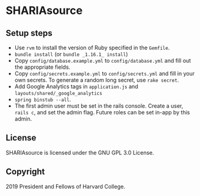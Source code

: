 # SHARIAsource

## Setup steps

- Use `rvm` to install the version of Ruby specified in the `Gemfile`.
- `bundle install` (or `bundle _1.16.1_ install`)
- Copy `config/database.example.yml` to `config/database.yml` and fill out the appropriate fields.
- Copy `config/secrets.example.yml` to `config/secrets.yml` and fill in your own secrets. To generate a random long secret, use `rake secret`.
- Add Google Analytics tags in `application.js` and `layouts/shared/_google_analytics`
- `spring binstub --all`.
- The first admin user must be set in the rails console. Create a user, `rails c`, and set the admin flag. Future roles can be set in-app by this admin.

## License

SHARIAsource is licensed under the GNU GPL 3.0 License.

## Copyright

2019 President and Fellows of Harvard College.
